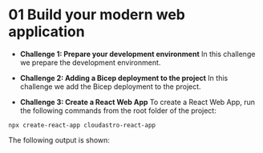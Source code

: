 # **01 Build your modern web application**

- **Challenge 1: Prepare your development environment**
In this challenge we prepare the development environment.

- **Challenge 2: Adding a Bicep deployment to the project**
In this challenge we add the Bicep deployment to the project.

- **Challenge 3: Create a React Web App**
To create a React Web App, run the following commands from the root folder of the project:

`npx create-react-app cloudastro-react-app`

The following output is shown:
